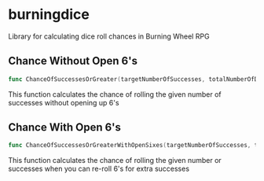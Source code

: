 # burningdice
Library for calculating dice roll chances in Burning Wheel RPG

## Chance Without Open 6's
```go
func ChanceOfSuccessesOrGreater(targetNumberOfSuccesses, totalNumberOfDice uint) *big.Rat
```
This function calculates the chance of rolling the given number of successes without opening up 6's

## Chance With Open 6's
```go
func ChanceOfSuccessesOrGreaterWithOpenSixes(targetNumberOfSuccesses, totalNumberOfDice uint) *big.Rat
```
This function calculates the chance of rolling the given number or successes when you can re-roll 6's for extra successes
